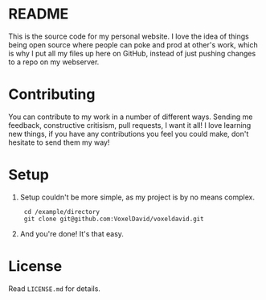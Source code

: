 # README
This is the source code for my personal website.
I love the idea of things being open source where people can poke and prod at other's work,
which is why I put all my files up here on GitHub, instead of just pushing changes to a repo on my webserver.

# Contributing
You can contribute to my work in a number of different ways. Sending me feedback, constructive critisism, pull requests, I want it all!
I love learning new things, if you have any contributions you feel you could make, don't hesitate to send them my way!

# Setup
1. Setup couldn't be more simple, as my project is by no means complex.

		cd /example/directory
		git clone git@github.com:VoxelDavid/voxeldavid.git

2. And you're done! It's that easy.

# License
Read `LICENSE.md` for details.